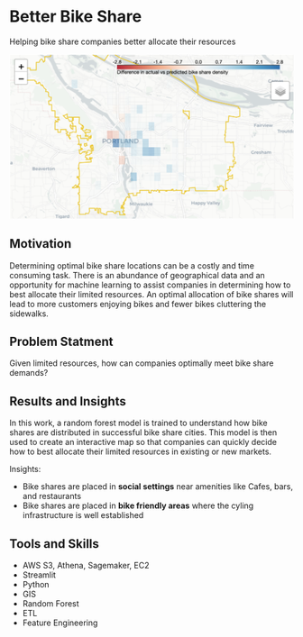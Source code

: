 # Better Bike Share
Helping bike share companies better allocate their resources

<img src="bike_share_map.png">

## Motivation

Determining optimal bike share locations can be a costly and time consuming task. There is an abundance of geographical data and an opportunity for machine learning to assist companies in determining how to best allocate their limited resources. An optimal allocation of bike shares will lead to more customers enjoying bikes and fewer bikes cluttering the sidewalks.


## Problem Statment
Given limited resources, how can companies optimally meet bike share demands?

## Results and Insights

In this work, a random forest model is trained to understand how bike shares are distributed in successful bike share cities. This model is then used to create an interactive map so that companies can quickly decide how to best allocate their limited resources in existing or new markets.

Insights:
 * Bike shares are placed in **social settings** near amenities like Cafes, bars, and restaurants
 * Bike shares are placed in **bike friendly areas** where the cyling infrastructure is well established

## Tools and Skills

 * AWS S3, Athena, Sagemaker, EC2
 * Streamlit
 * Python
 * GIS
 * Random Forest
 * ETL
 * Feature Engineering
